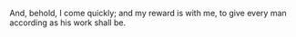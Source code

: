 And, behold, I come quickly; and my reward is with me, to give every man according as his work shall be.
